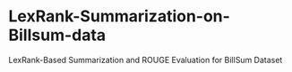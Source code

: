 # LexRank-Summarization-on-Billsum-data
LexRank-Based Summarization and ROUGE Evaluation for BillSum Dataset
